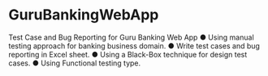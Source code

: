 # GuruBankingWebApp
Test Case and Bug Reporting for Guru Banking Web App 
●	Using manual testing approach for banking business domain. 
●	Write test cases and bug reporting in Excel sheet.
●	Using a Black-Box technique for design test cases.
●	Using Functional testing type.
